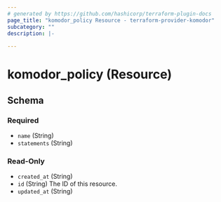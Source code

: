 ```yaml
---
# generated by https://github.com/hashicorp/terraform-plugin-docs
page_title: "komodor_policy Resource - terraform-provider-komodor"
subcategory: ""
description: |-
  
---
```


# komodor_policy (Resource)





<!-- schema generated by tfplugindocs -->
## Schema

### Required

- `name` (String)
- `statements` (String)

### Read-Only

- `created_at` (String)
- `id` (String) The ID of this resource.
- `updated_at` (String)



